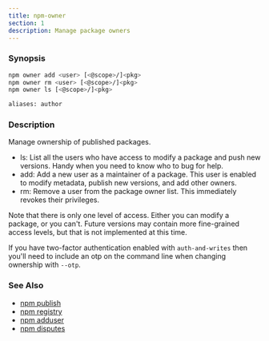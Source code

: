 ```yaml
---
title: npm-owner
section: 1
description: Manage package owners
---
```


### Synopsis

```bash
npm owner add <user> [<@scope>/]<pkg>
npm owner rm <user> [<@scope>/]<pkg>
npm owner ls [<@scope>/]<pkg>

aliases: author
```

### Description

Manage ownership of published packages.

* ls:
  List all the users who have access to modify a package and push new versions.
  Handy when you need to know who to bug for help.
* add:
  Add a new user as a maintainer of a package.  This user is enabled to modify
  metadata, publish new versions, and add other owners.
* rm:
  Remove a user from the package owner list.  This immediately revokes their
  privileges.

Note that there is only one level of access.  Either you can modify a package,
or you can't.  Future versions may contain more fine-grained access levels, but
that is not implemented at this time.

If you have two-factor authentication enabled with `auth-and-writes` then
you'll need to include an otp on the command line when changing ownership
with `--otp`.

### See Also

* [npm publish](/cli-commands/npm-publish)
* [npm registry](/using-npm/registry)
* [npm adduser](/cli-commands/npm-adduser)
* [npm disputes](/using-npm/disputes)
